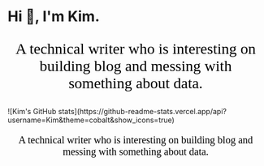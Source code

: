 # Hi 👋, I'm Kim.

<p style="text-align:center;font-family:等线;color:black;font-size:30px">A technical writer who is interesting on building blog and messing with something about data.</p>
![Kim's GitHub stats](https://github-readme-stats.vercel.app/api?username=Kim&theme=cobalt&show_icons=true)
<p style="text-align:center;font-family:等线;color:black;font-size:20px">A technical writer who is interesting on building blog and messing with something about data.</p>
